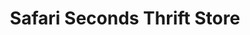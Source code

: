 ---
title: "Safari Seconds Thrift Store"
url: /san-diego/safari-seconds-thrift-store/
shop: charity
---